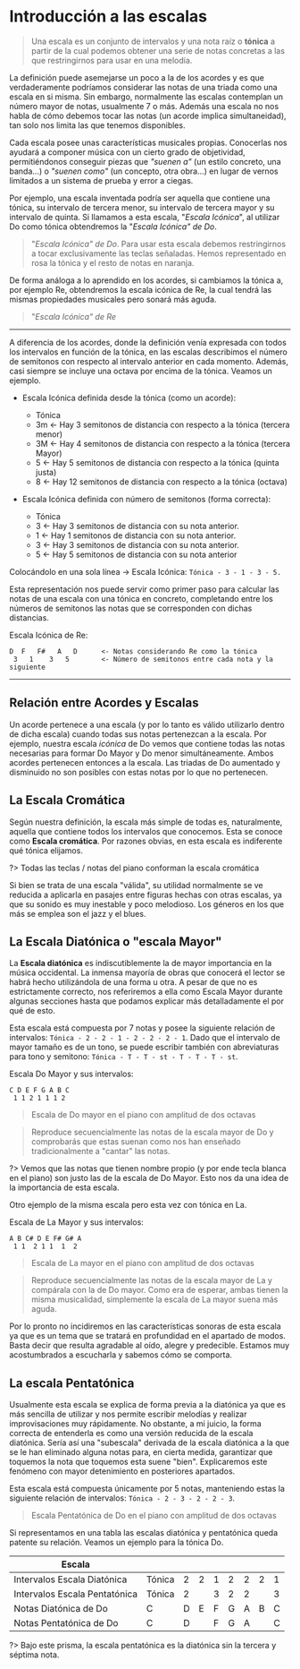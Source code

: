 <h1> Introducción a las escalas </h1>

> Una escala es un conjunto de intervalos y una nota raíz o **tónica** a partir de la cual podemos obtener una serie de notas concretas a las que restringirnos para usar en una melodía.

La definición puede asemejarse un poco a la de los acordes y es que verdaderamente podríamos
considerar las notas de una triada como una escala en si misma. Sin embargo, normalmente
las escalas contemplan un número mayor de notas, usualmente 7 o más. Además una escala no
nos habla de cómo debemos tocar las notas (un acorde implica simultaneidad), tan solo
nos limita las que tenemos disponibles.

Cada escala posee unas características musicales propias. Conocerlas nos ayudará
a componer música con un cierto grado de objetividad, permitiéndonos conseguir piezas que _"suenen a"_  (un estilo concreto, una banda...) o _"suenen como"_ (un concepto, otra obra...) en lugar de vernos limitados a un sistema de prueba y error a ciegas.

Por ejemplo, una escala inventada podría ser aquella que contiene una tónica, su intervalo de tercera menor, su intervalo de tercera mayor y su intervalo de quinta.
Si llamamos a esta escala, "_Escala Icónica_", al utilizar Do como tónica obtendremos la "_Escala Icónica" de Do_.

<div id ="piano_0" class="piano_container"></div>

> "_Escala Icónica" de Do_. Para usar esta escala debemos restringirnos a tocar exclusivamente las teclas señaladas. Hemos representado en rosa la tónica y el resto de notas en naranja.

De forma análoga a lo aprendido en los acordes, si cambiamos la tónica a, por ejemplo Re,
obtendremos la escala icónica de Re, la cual tendrá las mismas propiedades musicales
pero sonará más aguda.

<div id ="piano_1" class="piano_container"></div>

> "_Escala Icónica" de Re_

---

A diferencia de los acordes, donde la definición venía expresada con todos los intervalos
en función de la tónica, en las escalas describimos el número de semitonos con respecto al intervalo anterior en cada momento. Además, casi siempre se incluye una octava por encima de la tónica. Veamos un ejemplo.

- Escala Icónica definida desde la tónica (como un acorde):


    - Tónica
    - 3m    <- Hay 3 semitonos de distancia con respecto a la tónica (tercera menor)
    - 3M    <- Hay 4 semitonos de distancia con respecto a la tónica (tercera Mayor)
    - 5     <- Hay 5 semitonos de distancia con respecto a la tónica (quinta justa)
    - 8     <- Hay 12 semitonos de distancia con respecto a la tónica (octava)

- Escala Icónica definida con número de semitonos (forma correcta):


    - Tónica
    - 3     <- Hay 3 semitonos de distancia con su nota anterior.
    - 1     <- Hay 1 semitonos de distancia con su nota anterior.
    - 3     <- Hay 3 semitonos de distancia con su nota anterior.
    - 5     <- Hay 5 semitonos de distancia con su nota anterior

Colocándolo en una sola línea -> Escala Icónica: `Tónica - 3 - 1 - 3 - 5.`

Esta representación nos puede servir como primer paso para calcular las notas de una escala con una tónica en concreto, completando entre los números de semitonos las notas que se corresponden con dichas distancias.

Escala Icónica de Re:

    D  F   F#   A   D      <- Notas considerando Re como la tónica
     3   1    3   5        <- Número de semitonos entre cada nota y la siguiente

---

<h2> Relación entre Acordes y Escalas </h2>

Un acorde pertenece a una escala (y por lo tanto es válido utilizarlo dentro
de dicha escala) cuando todas sus notas pertenezcan a la escala. Por ejemplo,
nuestra escala _icónica_ de Do vemos que contiene todas las notas necesarias
para formar Do Mayor y Do menor simultáneamente. Ambos acordes pertenecen
entonces a la escala. Las triadas de Do aumentado y disminuido no son posibles
con estas notas por lo que no pertenecen.


<h2> La Escala Cromática </h2>

Según nuestra definición, la escala más simple de todas es, naturalmente, aquella que
contiene todos los intervalos que conocemos. Esta se conoce como **Escala cromática**.
Por razones obvias, en esta escala es indiferente qué tónica elijamos.

<div id ="piano_cromatic" class="piano_container"></div>

?> Todas las teclas / notas del piano conforman la escala cromática

Si bien se trata de una escala "válida", su utilidad normalmente se ve reducida a aplicarla en pasajes entre figuras hechas con otras escalas, ya que su sonido es muy inestable y poco melodioso. Los géneros en los que más se emplea son el jazz y el blues.

<h2> La Escala Diatónica o "escala Mayor" </h2>

La **Escala diatónica** es indiscutiblemente la de mayor importancia en la música occidental. La inmensa mayoría de obras que conocerá el lector se habrá hecho utilizándola de una forma u otra. A pesar de que no es estrictamente correcto, nos referiremos a ella
como Escala Mayor durante algunas secciones hasta que podamos explicar más
detalladamente el por qué de esto.

Esta escala está compuesta por 7 notas y posee la siguiente relación de intervalos: `Tónica - 2 - 2 - 1 - 2 - 2 - 2 - 1`. Dado que el intervalo de mayor tamaño es de un tono, se puede escribir también con abreviaturas para tono y semitono: `Tónica - T - T - st - T - T - T - st`.

Escala Do Mayor y sus intervalos:


    C D E F G A B C
     1 1 2 1 1 1 2


<div id ="piano_2" class="piano_container"></div>

> Escala de Do mayor en el piano con amplitud de dos octavas

<div id ="piano_3" class="piano_container"></div>

> Reproduce secuencialmente las notas de la escala mayor de Do y comprobarás que estas suenan como nos han enseñado tradicionalmente a "cantar" las notas.

?> Vemos que las notas que tienen nombre propio (y por ende tecla blanca en el piano) son justo las de la escala de Do Mayor. Esto nos da una idea de la importancia de esta escala.

Otro ejemplo de la misma escala pero esta vez con tónica en La.

Escala de La Mayor y sus intervalos:


    A B C# D E F# G# A
     1 1  2 1 1  1  2


<div id ="piano_4" class="piano_container"></div>

> Escala de La mayor en el piano con amplitud de dos octavas

<div id ="piano_5" class="piano_container"></div>

> Reproduce secuencialmente las notas de la escala mayor de La y compárala
con la de Do mayor. Como era de esperar, ambas tienen la misma musicalidad,
simplemente la escala de La mayor suena más aguda.

Por lo pronto no incidiremos en las características sonoras de esta escala
ya que es un tema que se tratará en profundidad en el apartado de modos. Basta decir
que resulta agradable al oído, alegre y predecible.
Estamos muy acostumbrados a escucharla y sabemos cómo se comporta.

<h2> La escala Pentatónica </h2>

Usualmente esta escala se explica de forma previa a la diatónica ya que es más sencilla de utilizar y nos permite escribir melodías y realizar improvisaciones muy rápidamente. No obstante, a mi juicio, la forma correcta de entenderla es como una versión reducida de la escala diatónica. Sería así una "subescala" derivada de la escala diatónica a la que se le han eliminado alguna notas para, en cierta medida, garantizar que toquemos la nota que toquemos esta suene "bien". Explicaremos este fenómeno con mayor detenimiento en posteriores apartados.

Esta escala está compuesta únicamente por 5 notas, manteniendo estas la siguiente relación de intervalos: `Tónica - 2 - 3 - 2 - 2 - 3`.

<div id ="piano_6" class="piano_container"></div>

> Escala Pentatónica de Do en el piano con amplitud de dos octavas

Si representamos en una tabla las escalas diatónica y pentatónica queda patente su relación. Veamos un ejemplo para la tónica Do.

| Escala      | | | | | | | | |
|   -         |-|-|-|-|-|-|-|-|
| Intervalos Escala Diatónica   |Tónica |2|2|1|2|2|2|1|
| Intervalos Escala Pentatónica |Tónica |2| |3|2|2| |3|
| Notas Diatónica de Do   |C |D|E|F|G|A|B|C|
| Notas Pentatónica de Do |C |D| |F|G|A| |C|

?> Bajo este prisma, la escala pentatónica es la diatónica sin la tercera y séptima nota.


<link rel="stylesheet" href="PianoGenerator/style.css">
<script>
piano({
    tag: "piano_0",
    octaves: 1,
    number: "relevant",
    names: "all",
    tonic: "C",
    relevant: {
        "C"  : { color: "violet" },
        "D#" : { color: "orange" },
        "E"  : { color: "orange" },
        "G"  : { color: "orange" },
    }
});
piano({
    tag: "piano_1",
    octaves: 1,
    number: "relevant",
    names: "all",
    tonic: "D",
    relevant: {
        "D"  : { color: "violet" },
        "F"  : { color: "orange" },
        "F#" : { color: "orange" },
        "A"  : { color: "orange" },
    }
});
piano({
    tag: "piano_2",
    octaves: 2,
    names: "relevant",
    tonic: "C",
    relevant: {
        "C" : { color: "violet" },
        "D" : { color: "orange" },
        "E" : { color: "orange" },
        "F" : { color: "orange" },
        "G" : { color: "orange" },
        "A" : { color: "orange" },
        "B" : { color: "orange" },
    },
});
piano({
    tag: "piano_3",
    octaves: 2,
    names: "pressed",
    tonic: "C",
    pressed: ["C", "D", "E", "F", "G", "A", "B", "C"],
    controls: ["up"]
});
piano({
    tag: "piano_4",
    octaves: 2,
    names: "relevant",
    tonic: "C",
    relevant: {
        "A" : { color: "violet" },
        "B" : { color: "orange" },
        "C#" : { color: "orange" },
        "D" : { color: "orange" },
        "E" : { color: "orange" },
        "F#" : { color: "orange" },
        "G#" : { color: "orange" },
    }
});
piano({
    tag: "piano_5",
    octaves: 2,
    names: "pressed",
    tonic: "A",
    pressed: ["A", "B", "C#", "D", "E", "F#", "G#", "A"],
    controls: ["up"]
});
piano({
    tag: "piano_cromatic",
    octaves: 1,
    names: "all",
    relevant: {
        "C"  : { color: "fuchsia" },
        "C#" : { color: "purple" },
        "D"  : { color: "red" },
        "D#" : { color: "orange" },
        "E"  : { color: "yellow" },
        "F"  : { color: "lime" },
        "F#" : { color: "olive" },
        "G"  : { color: "green" },
        "G#" : { color: "teal" },
        "A"  : { color: "aqua" },
        "A#" : { color: "blue" },
        "B"  : { color: "navy" }
    },
    controls: [
        "up",
        "down",
        "spring"
    ]
});
piano({
    tag: "piano_6",
    octaves: 2,
    names: "all",
    pressed: ["C", "D", "F", "G", "A", "C"],
    controls: [
        "up",
        "down",
        "spring"
    ]
});
</script>